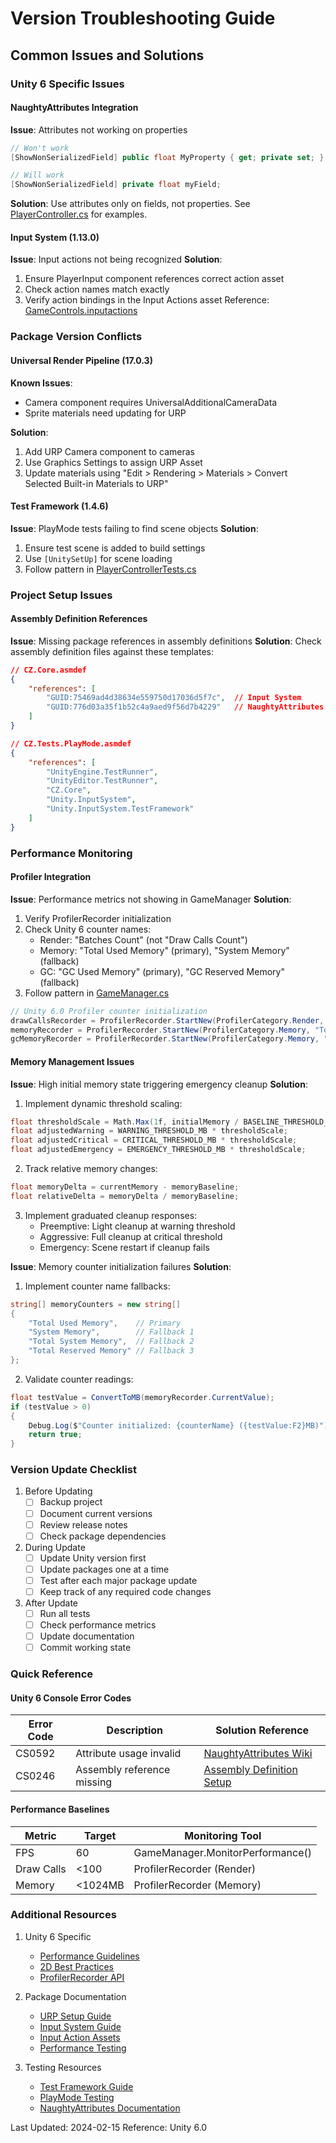 # Version Troubleshooting Guide

## Common Issues and Solutions

### Unity 6 Specific Issues

#### NaughtyAttributes Integration
**Issue**: Attributes not working on properties
```csharp
// Won't work
[ShowNonSerializedField] public float MyProperty { get; private set; }

// Will work
[ShowNonSerializedField] private float myField;
```
**Solution**: Use attributes only on fields, not properties. See [PlayerController.cs](Assets/_Project/Scripts/Core/Player/PlayerController.cs) for examples.

#### Input System (1.13.0)
**Issue**: Input actions not being recognized
**Solution**: 
1. Ensure PlayerInput component references correct action asset
2. Check action names match exactly
3. Verify action bindings in the Input Actions asset
Reference: [GameControls.inputactions](Assets/_Project/Input/GameControls.inputactions)

### Package Version Conflicts

#### Universal Render Pipeline (17.0.3)
**Known Issues**:
- Camera component requires UniversalAdditionalCameraData
- Sprite materials need updating for URP

**Solution**:
1. Add URP Camera component to cameras
2. Use Graphics Settings to assign URP Asset
3. Update materials using "Edit > Rendering > Materials > Convert Selected Built-in Materials to URP"

#### Test Framework (1.4.6)
**Issue**: PlayMode tests failing to find scene objects
**Solution**: 
1. Ensure test scene is added to build settings
2. Use `[UnitySetUp]` for scene loading
3. Follow pattern in [PlayerControllerTests.cs](Assets/_Project/Tests/PlayMode/Core/PlayerControllerTests.cs)

### Project Setup Issues

#### Assembly Definition References
**Issue**: Missing package references in assembly definitions
**Solution**: 
Check assembly definition files against these templates:
```json
// CZ.Core.asmdef
{
    "references": [
        "GUID:75469ad4d38634e559750d17036d5f7c",  // Input System
        "GUID:776d03a35f1b52c4a9aed9f56d7b4229"   // NaughtyAttributes
    ]
}

// CZ.Tests.PlayMode.asmdef
{
    "references": [
        "UnityEngine.TestRunner",
        "UnityEditor.TestRunner",
        "CZ.Core",
        "Unity.InputSystem",
        "Unity.InputSystem.TestFramework"
    ]
}
```

### Performance Monitoring

#### Profiler Integration
**Issue**: Performance metrics not showing in GameManager
**Solution**:
1. Verify ProfilerRecorder initialization
2. Check Unity 6 counter names:
   - Render: "Batches Count" (not "Draw Calls Count")
   - Memory: "Total Used Memory" (primary), "System Memory" (fallback)
   - GC: "GC Used Memory" (primary), "GC Reserved Memory" (fallback)
3. Follow pattern in [GameManager.cs](Assets/_Project/Scripts/Core/GameManager.cs)

```csharp
// Unity 6.0 Profiler counter initialization
drawCallsRecorder = ProfilerRecorder.StartNew(ProfilerCategory.Render, "Batches Count");
memoryRecorder = ProfilerRecorder.StartNew(ProfilerCategory.Memory, "Total Used Memory");
gcMemoryRecorder = ProfilerRecorder.StartNew(ProfilerCategory.Memory, "GC Used Memory");
```

#### Memory Management Issues
**Issue**: High initial memory state triggering emergency cleanup
**Solution**:
1. Implement dynamic threshold scaling:
```csharp
float thresholdScale = Math.Max(1f, initialMemory / BASELINE_THRESHOLD_MB);
float adjustedWarning = WARNING_THRESHOLD_MB * thresholdScale;
float adjustedCritical = CRITICAL_THRESHOLD_MB * thresholdScale;
float adjustedEmergency = EMERGENCY_THRESHOLD_MB * thresholdScale;
```

2. Track relative memory changes:
```csharp
float memoryDelta = currentMemory - memoryBaseline;
float relativeDelta = memoryDelta / memoryBaseline;
```

3. Implement graduated cleanup responses:
   - Preemptive: Light cleanup at warning threshold
   - Aggressive: Full cleanup at critical threshold
   - Emergency: Scene restart if cleanup fails

**Issue**: Memory counter initialization failures
**Solution**:
1. Implement counter name fallbacks:
```csharp
string[] memoryCounters = new string[] 
{
    "Total Used Memory",    // Primary
    "System Memory",        // Fallback 1
    "Total System Memory",  // Fallback 2
    "Total Reserved Memory" // Fallback 3
};
```

2. Validate counter readings:
```csharp
float testValue = ConvertToMB(memoryRecorder.CurrentValue);
if (testValue > 0)
{
    Debug.Log($"Counter initialized: {counterName} ({testValue:F2}MB)");
    return true;
}
```

### Version Update Checklist

1. Before Updating
   - [ ] Backup project
   - [ ] Document current versions
   - [ ] Review release notes
   - [ ] Check package dependencies

2. During Update
   - [ ] Update Unity version first
   - [ ] Update packages one at a time
   - [ ] Test after each major package update
   - [ ] Keep track of any required code changes

3. After Update
   - [ ] Run all tests
   - [ ] Check performance metrics
   - [ ] Update documentation
   - [ ] Commit working state

### Quick Reference

#### Unity 6 Console Error Codes
| Error Code | Description | Solution Reference |
|------------|-------------|-------------------|
| CS0592 | Attribute usage invalid | [NaughtyAttributes Wiki](https://github.com/dbrizov/NaughtyAttributes/wiki/Attributes) |
| CS0246 | Assembly reference missing | [Assembly Definition Setup](#assembly-definition-references) |

#### Performance Baselines
| Metric | Target | Monitoring Tool |
|--------|---------|----------------|
| FPS | 60 | GameManager.MonitorPerformance() |
| Draw Calls | <100 | ProfilerRecorder (Render) |
| Memory | <1024MB | ProfilerRecorder (Memory) |

### Additional Resources

1. Unity 6 Specific
   - [Performance Guidelines](https://docs.unity3d.com/6000.0/Documentation/Manual/BestPracticeUnderstandingPerformanceInUnity.html)
   - [2D Best Practices](https://docs.unity3d.com/6000.0/Documentation/Manual/2DFeature.html)
   - [ProfilerRecorder API](https://docs.unity3d.com/6000.0/Documentation/ScriptReference/Unity.Profiling.ProfilerRecorder.html)

2. Package Documentation
   - [URP Setup Guide](https://docs.unity3d.com/Packages/com.unity.render-pipelines.universal@17.0/api/index.html)
   - [Input System Guide](https://docs.unity3d.com/Packages/com.unity.inputsystem@1.13/manual/index.html)
   - [Input Action Assets](https://docs.unity3d.com/Packages/com.unity.inputsystem@1.13/manual/ActionAssets.html)
   - [Performance Testing](https://docs.unity3d.com/Packages/com.unity.test-framework.performance@3.0/manual/index.html)

3. Testing Resources
   - [Test Framework Guide](https://docs.unity3d.com/Packages/com.unity.test-framework@1.4/manual/index.html)
   - [PlayMode Testing](https://docs.unity3d.com/6000.0/Documentation/Manual/PlaymodeTestFramework.html)
   - [NaughtyAttributes Documentation](https://dbrizov.github.io/na-docs/)

Last Updated: 2024-02-15
Reference: Unity 6.0 